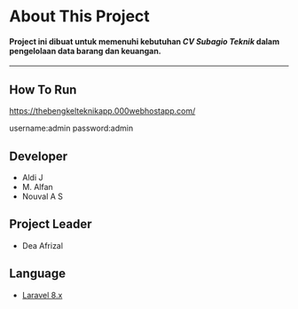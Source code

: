 # About This Project


#### Project ini dibuat untuk memenuhi kebutuhan ___CV Subagio Teknik___ dalam pengelolaan data barang dan keuangan.

<hr>

## How To Run

https://thebengkelteknikapp.000webhostapp.com/

username:admin 
password:admin








## Developer

- Aldi J
- M. Alfan
- Nouval A S

## Project Leader
- Dea Afrizal

## Language

- [Laravel 8.x](https://laravel.com/) 
